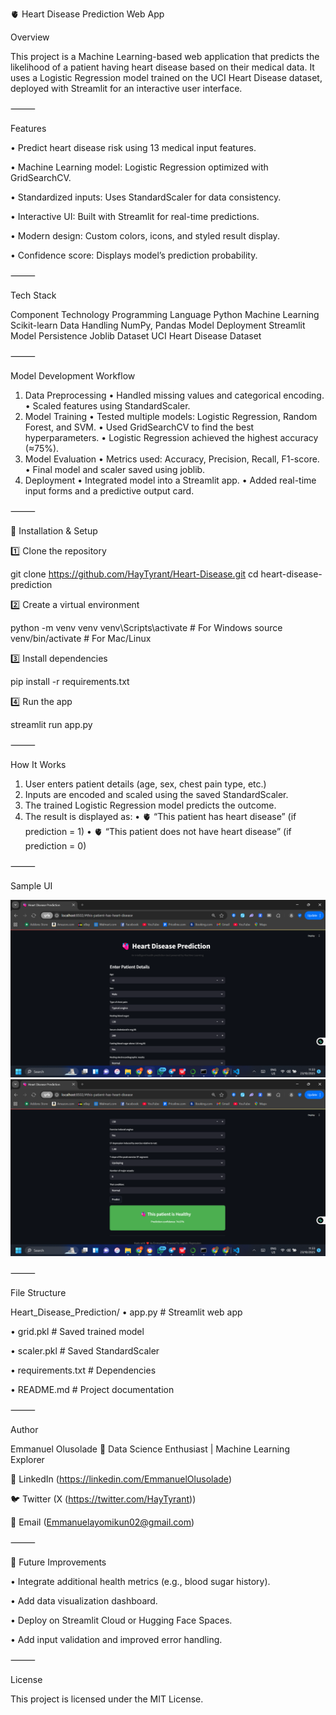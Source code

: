 🫀 Heart Disease Prediction Web App

Overview

This project is a Machine Learning-based web application that predicts the likelihood of a patient having heart disease based on their medical data.
It uses a Logistic Regression model trained on the UCI Heart Disease dataset, deployed with Streamlit for an interactive user interface.

⸻

Features

 • Predict heart disease risk using 13 medical input features.

 • Machine Learning model: Logistic Regression optimized with GridSearchCV.

 • Standardized inputs: Uses StandardScaler for data consistency.

 • Interactive UI: Built with Streamlit for real-time predictions.

 • Modern design: Custom colors, icons, and styled result display.

 • Confidence score: Displays model’s prediction probability.

⸻

Tech Stack

Component Technology
Programming Language Python
Machine Learning Scikit-learn
Data Handling NumPy, Pandas
Model Deployment Streamlit
Model Persistence Joblib
Dataset UCI Heart Disease Dataset


⸻

Model Development Workflow
 1. Data Preprocessing
 • Handled missing values and categorical encoding.
 • Scaled features using StandardScaler.
 2. Model Training
 • Tested multiple models: Logistic Regression, Random Forest, and SVM.
 • Used GridSearchCV to find the best hyperparameters.
 • Logistic Regression achieved the highest accuracy (≈75%).
 3. Model Evaluation
 • Metrics used: Accuracy, Precision, Recall, F1-score.
 • Final model and scaler saved using joblib.
 4. Deployment
 • Integrated model into a Streamlit app.
 • Added real-time input forms and a predictive output card.

⸻

🧰 Installation & Setup

1️⃣ Clone the repository

git clone https://github.com/HayTyrant/Heart-Disease.git
cd heart-disease-prediction

2️⃣ Create a virtual environment

python -m venv venv
venv\Scripts\activate    # For Windows
source venv/bin/activate # For Mac/Linux

3️⃣ Install dependencies

pip install -r requirements.txt

4️⃣ Run the app

streamlit run app.py


⸻

How It Works
 1. User enters patient details (age, sex, chest pain type, etc.)
 2. Inputs are encoded and scaled using the saved StandardScaler.
 3. The trained Logistic Regression model predicts the outcome.
 4. The result is displayed as:
 • 🫀 “This patient has heart disease” (if prediction = 1)
 • 🫀 “This patient does not have heart disease” (if prediction = 0)

⸻

Sample UI

![App Screenshot](app_preview1.png)
![App Screenshot](app_preview2.png)



⸻

File Structure

Heart_Disease_Prediction/
• app.py                     # Streamlit web app

• grid.pkl                   # Saved trained model

• scaler.pkl                 # Saved StandardScaler

• requirements.txt           # Dependencies

• README.md                  # Project documentation


⸻

Author

Emmanuel Olusolade
📍 Data Science Enthusiast | Machine Learning Explorer

💼 LinkedIn (https://linkedin.com/EmmanuelOlusolade)

🐦 Twitter (X (https://twitter.com/HayTyrant))

📧 Email (Emmanuelayomikun02@gmail.com)

⸻

🏁 Future Improvements

 •  Integrate additional health metrics (e.g., blood sugar history).

 •  Add data visualization dashboard.

 •  Deploy on Streamlit Cloud or Hugging Face Spaces.

 •  Add input validation and improved error handling.

⸻

License

This project is licensed under the MIT License.

